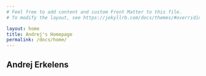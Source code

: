 ```yaml
---
# Feel free to add content and custom Front Matter to this file.
# To modify the layout, see https://jekyllrb.com/docs/themes/#overriding-theme-defaults

layout: home
title: Andrej's Homepage
permalink: /docs/home/
---
```


<h2> Andrej Erkelens </h2>
